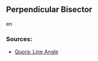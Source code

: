 ## Perpendicular Bisector

en

### Sources:

- [Quora: Line Angle](https://www.quora.com/How-would-you-find-the-angle-of-a-line-given-two-points-on-a-coordinate-plan)
